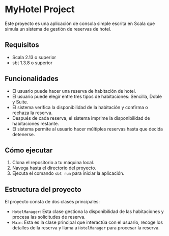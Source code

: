 # MyHotel Project

Este proyecto es una aplicación de consola simple escrita en Scala que simula un sistema de gestión de reservas de hotel.

## Requisitos

- Scala 2.13 o superior
- sbt 1.3.8 o superior

## Funcionalidades

- El usuario puede hacer una reserva de habitación de hotel.
- El usuario puede elegir entre tres tipos de habitaciones: Sencilla, Doble y Suite.
- El sistema verifica la disponibilidad de la habitación y confirma o rechaza la reserva.
- Después de cada reserva, el sistema imprime la disponibilidad de habitaciones restante.
- El sistema permite al usuario hacer múltiples reservas hasta que decida detenerse.

## Cómo ejecutar

1. Clona el repositorio a tu máquina local.
2. Navega hasta el directorio del proyecto.
3. Ejecuta el comando `sbt run` para iniciar la aplicación.

## Estructura del proyecto

El proyecto consta de dos clases principales:

- `HotelManager`: Esta clase gestiona la disponibilidad de las habitaciones y procesa las solicitudes de reserva.
- `Main`: Esta es la clase principal que interactúa con el usuario, recoge los detalles de la reserva y llama a `HotelManager` para procesar la reserva.
